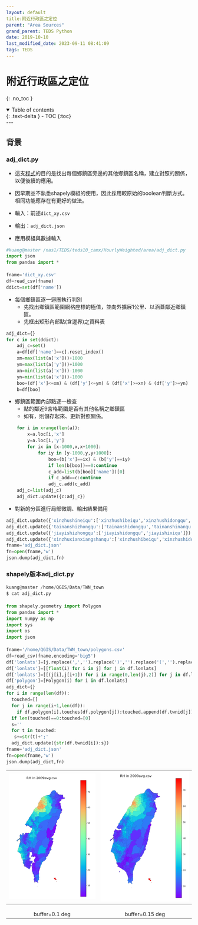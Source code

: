 ```yaml
---
layout: default
title:附近行政區之定位
parent: "Area Sources"
grand_parent: TEDS Python
date: 2019-10-10
last_modified_date: 2023-09-11 08:41:09
tags: TEDS
---
```


# 附近行政區之定位
{: .no_toc }

<details open markdown="block">
  <summary>
    Table of contents
  </summary>
  {: .text-delta }
- TOC
{:toc}
</details>
---

## 背景

### adj_dict.py

- 這支[程式](adj_dict.py)的目的是找出每個鄉鎮區旁邊的其他鄉鎮區名稱，建立對照的關係，以便後續的應用。
- 因早期並不孰悉shapely模組的使用，因此採用較原始的boolean判斷方式。相同功能應存在有更好的做法。
- 輸入：前述`dict_xy.csv`
- 輸出：`adj_dict.json`

- 應用模組與數據輸入

```python
#kuang@master /nas1/TEDS/teds10_camx/HourlyWeighted/area/adj_dict.py
import json
from pandas import *

fname='dict_xy.csv'
df=read_csv(fname)
ddict=set(df['name'])
```

- 每個鄉鎮區逐一迴圈執行判別
  - 先找出鄉鎮區範圍網格座標的極值，並向外擴展1公里、以涵蓋鄰近鄉鎮區。
  - 先框出矩形內部點(含邊界)之資料表

```python
adj_dict={}
for c in set(ddict):
    adj_c=set()
    a=df[df['name']==c].reset_index()
    xm=max(list(a['x']))+1000
    ym=max(list(a['y']))+1000
    xn=min(list(a['x']))-1000
    yn=min(list(a['x']))-1000
    boo=(df['x']<=xm) & (df['y']<=ym) & (df['x']>=xn) & (df['y']>=yn)
    b=df[boo]
```

- 鄉鎮區範圍內部點逐一檢查
  - 點的鄰近9宮格範圍是否有其他名稱之鄉鎮區
  - 如有，則儲存起來、更新對照關係。

```python
    for i in xrange(len(a)):
        x=a.loc[i,'x']
        y=a.loc[i,'y']
        for ix in [x-1000,x,x+1000]:
            for iy in [y-1000,y,y+1000]:
                boo=(b['x']==ix) & (b['y']==iy)
                if len(b[boo])==0:continue
                c_add=list(b[boo]['name'])[0]
                if c_add==c:continue
                adj_c.add(c_add)
    adj_c=list(adj_c)
    adj_dict.update({c:adj_c})
```

- 對新的分區進行局部微調、輸出結果備用

```python
adj_dict.update({'xinzhushineiqu':['xinzhushibeiqu','xinzhushidongqu','xinzhushixiqu']})
adj_dict.update({'tainanshizhongqu':['tainanshidongqu','tainanshinanqu','tainanshixiqu','tainanshibeiqu']})
adj_dict.update({'jiayishizhongqu':['jiayishidongqu','jiayishixiqu']})
adj_dict.update({'xinzhuxianxiangshanqu':['xinzhushibeiqu','xinzhushidongqu','xinzhuxianbaoshanxiang','sea','miaolixianzhunanzhen','miaolixiantoufenzhen']})
fname='adj_dict.json'
fn=open(fname,'w')
json.dump(adj_dict,fn)
```

### shapely版本adj_dict.py 

```python
kuang@master /home/QGIS/Data/TWN_town
$ cat adj_dict.py

from shapely.geometry import Polygon
from pandas import *
import numpy as np
import sys
import os
import json

fname='/home/QGIS/Data/TWN_town/polygons.csv'
df=read_csv(fname,encoding='big5')
df['lonlats']=[j.replace(',','').replace(')','').replace('(','').replace('[','').replace(']','').split() for j in df.lonlats]
df['lonlats']=[[float(i) for i in j] for j in df.lonlats]
df['lonlats']=[[(j[i],j[i+1]) for i in range(0,len(j),2)] for j in df.lonlats]
df['polygon']=[Polygon(i) for i in df.lonlats]
adj_dict={}
for i in range(len(df)):
  touched=[]
  for j in range(i+1,len(df)):
    if df.polygon[i].touches(df.polygon[j]):touched.append(df.twnid[j])
  if len(touched)==0:touched=[0]
  s=''
  for t in touched:
   s+=str(t)+';'
  adj_dict.update({str(df.twnid[i]):s})
fname='adj_dict.json'
fn=open(fname,'w')
json.dump(adj_dict,fn)
```

|![](https://github.com/sinotec2/Focus-on-Air-Quality/raw/main/attachments/2023-09-12-14-31-58.png)|![](https://github.com/sinotec2/Focus-on-Air-Quality/raw/main/attachments/2023-09-12-14-39-32.png)|
|:-:|:-:|
|<br>buffer=0.1 deg</br>|<br>buffer=0.15 deg</br>|